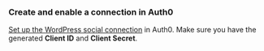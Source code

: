 ### Create and enable a connection in Auth0
[Set up the WordPress social connection](/dashboard/guides/connections/set-up-connections-social) in Auth0. Make sure you have the generated **Client ID** and **Client Secret**.
